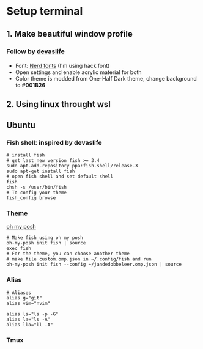 # Setup terminal
## 1. Make beautiful window profile
### Follow by [devaslife](https://www.youtube.com/watch?v=5-aK2_WwrmM)
####
- Font: [Nerd fonts](https://github.com/ryanoasis/nerd-fonts) (I'm using hack font)
- Open settings and enable acrylic material for both 
- Color theme is modded from One-Half Dark theme, change background to **#001B26**
## 2. Using linux throught wsl
## Ubuntu
### Fish shell: inspired by devaslife
```
# install fish
# get last new version fish >= 3.4
sudo apt-add-repository ppa:fish-shell/release-3
sudo apt-get install fish
# open fish shell and set default shell
fish
chsh -s /user/bin/fish
# To config your theme
fish_config browse
```
### Theme
[oh my posh](https://ohmyposh.dev/docs/installation/linux)
```
# Make fish using oh my posh
oh-my-posh init fish | source
exec fish
# For the theme, you can choose another theme
# make file custom.omp.json in ~/.config/fish and run
oh-my-posh init fish --config ~/jandedobbeleer.omp.json | source
```
### Alias
```
# Aliases
alias g="git"
alias vim="nvim"

alias ls="ls -p -G"
alias la="ls -A"
alias lla="ll -A"
```
### Tmux
